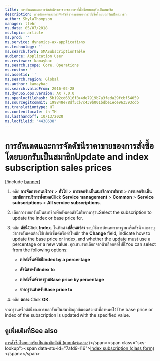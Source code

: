 ```yaml
---
title: การอัพเดตและการจัดดัชนีราคาขายของการสั่งซื้อโดยบอกรับเป็นสมาชิก
description: การอัพเดตและการจัดดัชนีราคาขายของการสั่งซื้อโดยบอกรับเป็นสมาชิก
author: ShylaThompson
manager: tfehr
ms.date: 05/07/2018
ms.topic: article
ms.prod: ''
ms.service: dynamics-ax-applications
ms.technology: ''
ms.search.form: SMASubscriptionTable
audience: Application User
ms.reviewer: kamaybac
ms.search.scope: Core, Operations
ms.custom: ''
ms.assetid: ''
ms.search.region: Global
ms.author: kamaybac
ms.search.validFrom: 2016-02-28
ms.dyn365.ops.version: AX 7.0.0
ms.openlocfilehash: 5b192cd6316f8e4de7919b7a3feda29fcbf54059
ms.sourcegitcommit: 199848e78df5cb7c439b001bdbe1ece963593cdb
ms.translationtype: HT
ms.contentlocale: th-TH
ms.lasthandoff: 10/13/2020
ms.locfileid: "4438638"
---
```

# <a name="update-and-index-subscription-sales-prices"></a><span data-ttu-id="7afd9-103">การอัพเดตและการจัดดัชนีราคาขายของการสั่งซื้อโดยบอกรับเป็นสมาชิก</span><span class="sxs-lookup"><span data-stu-id="7afd9-103">Update and index subscription sales prices</span></span> 

[!include [banner](../includes/banner.md)]


1.  <span data-ttu-id="7afd9-104">คลิก **การจัดการงานบริการ** \> **ทั่วไป** \> **การบอกรับเป็นสมาชิกการบริการ** \> **การบอกรับเป็นสมาชิกการบริการทั้งหมด**</span><span class="sxs-lookup"><span data-stu-id="7afd9-104">Click **Service management** \> **Common** \> **Service subscriptions** \> **All service subscriptions**.</span></span>

2.  <span data-ttu-id="7afd9-105">เลือกการบอกรับเป็นสมาชิกเพื่ออัพเดตดัชนีหรือราคาฐาน</span><span class="sxs-lookup"><span data-stu-id="7afd9-105">Select the subscription to update the index or base price for.</span></span>

3.  <span data-ttu-id="7afd9-106">คลิก **ดัชนี**</span><span class="sxs-lookup"><span data-stu-id="7afd9-106">Click **Index**.</span></span> <span data-ttu-id="7afd9-107">ในฟิลด์ **เปลี่ยนแปลง** ระบุวิธีการอัพเดตราคาฐานหรือดัชนี และระบุว่าการอัพเดตต้องใช้เปอร์เซ็นต์หรือค่าใหม่</span><span class="sxs-lookup"><span data-stu-id="7afd9-107">In the **Change** field, indicate how to update the base price or index, and whether the update must use a percentage or a new value.</span></span> <span data-ttu-id="7afd9-108">คุณสามารถเลือกจากตัวเลือกต่อไปนี้</span><span class="sxs-lookup"><span data-stu-id="7afd9-108">You can select from the following options:</span></span>
    
      - <span data-ttu-id="7afd9-109">**เปอร์เซ็นต์ดัชนี**</span><span class="sxs-lookup"><span data-stu-id="7afd9-109">**Index by a percentage**</span></span>
    
      - <span data-ttu-id="7afd9-110">**ดัชนีสำหรับ**</span><span class="sxs-lookup"><span data-stu-id="7afd9-110">**Index to**</span></span>
    
      - <span data-ttu-id="7afd9-111">**เปอร์เซ็นต์ราคาฐาน**</span><span class="sxs-lookup"><span data-stu-id="7afd9-111">**Base price by percentage**</span></span>
    
      - <span data-ttu-id="7afd9-112">**ราคาฐานสำหรับ**</span><span class="sxs-lookup"><span data-stu-id="7afd9-112">**Base price to**</span></span>

4.  <span data-ttu-id="7afd9-113">คลิก **ตกลง** </span><span class="sxs-lookup"><span data-stu-id="7afd9-113">Click **OK**.</span></span>

<span data-ttu-id="7afd9-114">ราคาฐานหรือดัชนีของการบอกรับเป็นสมาชิกถูกอัพเดตด้วยค่าที่กำหนดไว้</span><span class="sxs-lookup"><span data-stu-id="7afd9-114">The base price or index of the subscription is updated with the specified value.</span></span>

## <a name="see-also"></a><span data-ttu-id="7afd9-115">ดูเพิ่มเติมที่</span><span class="sxs-lookup"><span data-stu-id="7afd9-115">See also</span></span>

<span data-ttu-id="7afd9-116">[การสั่งซื้อโดยบอกรับเป็นสมาชิกดัชนี (แบบฟอร์มคลาส)](https://technet.microsoft.com/library/aa558579\(v=ax.60\))</span><span class="sxs-lookup"><span data-stu-id="7afd9-116">[Index subscription (class form)](https://technet.microsoft.com/library/aa558579\(v=ax.60\))</span></span>

  


